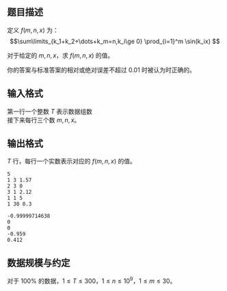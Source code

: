 

## 题目描述

定义 $f(m,n,x)$ 为： 
$$\sum\limits_{k_1+k_2+\dots+k_m=n,k_i\ge 0} \prod_{i=1}^m \sin(k_ix) $$

对于给定的 $m,n,x$，求 $f(m,n,x)$ 的值。

你的答案与标准答案的相对或绝对误差不超过 $0.01$ 时被认为时正确的。 

## 输入格式

第一行一个整数 $T$ 表示数据组数  
接下来每行三个数 $m,n,x$。

## 输出格式

$T$ 行，每行一个实数表示对应的 $f(m,n,x)$ 的值。

```input1
5
1 3 1.57
2 3 0
3 1 2.12
1 1 5
1 30 0.3
```

```output1
-0.99999714638
0
0
-0.959
0.412
```

## 数据规模与约定

对于 $100\%$ 的数据，$1 \leq T \leq 300$，$1\le n\le 10^9$，$1\le m\le 30$。

